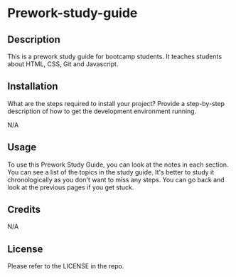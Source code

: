 # Prework-study-guide



## Description

This is a prework study guide for bootcamp students. It teaches students about HTML, CSS, Git and Javascript.



## Installation



What are the steps required to install your project? Provide a step-by-step description of how to get the development environment running.

N/A


## Usage

To use this Prework Study Guide, you can look at the notes in each section. You can see a list of the topics in the study guide. It's better to study it chronologically as you don't want to miss any steps. You can go back and look at the previous pages if you get stuck. 



## Credits

N/A

## License


Please refer to the LICENSE in the repo.




